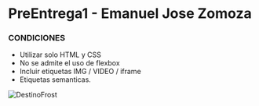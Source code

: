 # PreEntrega1 - Emanuel Jose Zomoza 

<h3>CONDICIONES</h3>

* Utilizar solo HTML y CSS 
* No se admite el uso de flexbox
* Incluir etiquetas IMG / VIDEO / iframe
* Etiquetas semanticas.

![DestinoFrost](https://github.com/ezomoza/PreEntrega1-Zomoza/assets/114027093/c18eb95a-9946-44ce-bebc-3000c67083f3)
